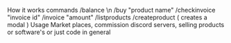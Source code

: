 How it works
commands
/balance \n
/buy "product name" 
/checkinvoice "invoice id" 
/invoice "amount"
/listproducts 
/createproduct ( creates a modal )
Usage
Market places, commission discord servers, selling products or software's or just code in general
